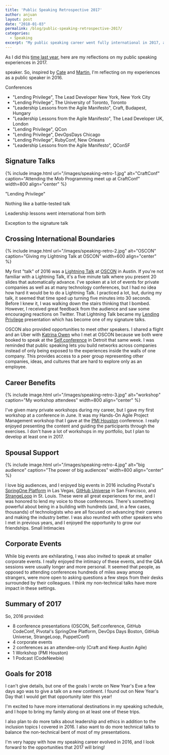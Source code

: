 ```yaml
---
title: 'Public Speaking Retrospective 2017'
author: anjuan
layout: post
date: "2018-01-03"
permalink: /blog/public-speaking-retrospective-2017/
categories:
  - Speaking
excerpt: "My public speaking career went fully international in 2017, and I am more thankful than ever for the privilege to take the stage at tech events. Once again, this is what I learned and my goals for the future."
---
```


As I did this [time last year](http://anjuansimmons.com/blog/public-speaking-retrospective-2016/), here are my reflections on my public speaking experiences in 2017. 

speaker. So, inspired by [Cate](https://cate.blog/2016/12/15/2016-speaking-and-2017-goals/) and [Martin](http://martinb3.io/public-speaking-2016/), I'm reflecting on my experiences as a public speaker in 2016.

Conferences
* "Lending Privilege", The Lead Developer New York, New York City
* "Lending Privilege", The University of Toronto, Toronto
* "Leadership Lessons from the Agile Manifesto", Craft, Budapest, Hungary
* "Leadership Lessons from the Agile Manifesto", The Lead Developer UK, London
* "Lending Privilege", QCon
* "Lending Privilege", DevOpsDays Chicago
* "Lending Privilege", RubyConf, New Orleans
* "Leadership Lessons from the Agile Manifesto", QConSF


## Signature Talks

{% include image.html url="/images/speaking-retro-1.jpg" alt="CraftConf" caption="Attending the Mob Programming meet up at CraftConf" width=800 align="center" %}

"Lending Privilege"

Nothing like a battle-tested talk

Leadership lessons went international from birth

Exception to the signature talk

## Crossing International Boundaries

{% include image.html url="/images/speaking-retro-2.jpg" alt="OSCON" caption="Giving my Lightning Talk at OSCON" width=600 align="center" %}

My first "talk" of 2016 was a [Lightning Talk](https://en.wikipedia.org/wiki/Lightning_talk) at [OSCON](https://conferences.oreilly.com/oscon/oscon-tx-2016) in Austin. If you're not familiar with a Lightning Talk, it's a five minute talk where you present 20 slides that automatically advance. I've spoken at a lot of events for private companies as well as at many technology conferences, but I had no idea how hard it would be to do a Lightning Talk. I practiced a lot, but, during my talk, it seemed that time sped up turning five minutes into 30 seconds. Before I knew it, I was walking down the stairs thinking that I bombed. However, I received great feedback from the audience and saw some encouraging reactions on Twitter. That Lightning Talk became my [Lending Privilege](/talks/lending-privilege/) presentation which has become one of my signature talks.

OSCON also provided opportunities to meet other speakers. I shared a flight and an Uber with [Katrina Owen](http://www.kytrinyx.com/) who I met at OSCON because we both were booked to speak at the [Self.conference](http://selfconference.org/) in Detroit that same week. I was reminded that public speaking lets you build networks across companies instead of only being exposed to the experiences inside the walls of one company. This provides access to a peer group representing other companies, ideas, and cultures that are hard to explore only as an employee.

## Career Benefits

{% include image.html url="/images/speaking-retro-3.jpg" alt="workshop" caption="My workshop attendees" width=800 align="center" %}

I've given many private workshops during my career, but I gave my first workshop at a conference in June. It was my Hands-On Agile Project Management workshop that I gave at the [PMI Houston](http://pmihouston.org/content.php?page=Annual_Conference) conference. I really enjoyed presenting the content and guiding the participants through the exercises. I don't have a lot of workshops in my portfolio, but I plan to develop at least one in 2017.

## Spousal Support

{% include image.html url="/images/speaking-retro-4.jpg" alt="big audience" caption="The power of big audiences" width=800 align="center" %}

I love big audiences, and I enjoyed big events in 2016 including Pivotal's [SpringOne Platform](https://springoneplatform.io/2016) in Las Vegas, [GitHub Universe](https://githubuniverse.com/2016/) in San Francisco, and [StrangeLoop](https://www.thestrangeloop.com/2016/sessions.html) in St. Louis. These were all great experiences for me, and I was honored to lend my voice to those conferences. There's something powerful about being in a building with hundreds (and, in a few cases, thousands) of technologists who are all focused on advancing their careers and making the industry better. I was also reunited with other speakers who I met in previous years, and I enjoyed the opportunity to grow our friendships.
Small Intimacies


## Corporate Events

While big events are exhilarating, I was also invited to speak at smaller corporate events. I really enjoyed the intimacy of these events, and the Q&A sessions were usually longer and more personal. It seemed that people, as opposed to attending conferences hundreds of miles away among strangers, were more open to asking questions a few steps from their desks surrounded by their colleagues. I think my non-technical talks have more impact in these settings.


## Summary of 2017

So, 2016 provided:

* 8 conference presentations (OSCON, Self.conference, GitHub CodeConf, Pivotal's SpringOne Platform, DevOps Days Boston, GitHub Universe, StrangeLoop, PuppetConf)
* 4 corporate events
* 2 conferences as an attendee-only (Craft and Keep Austin Agile)
* 1 Workshop (PMI Houston)
* 1 Podcast (CodeNewbie)

## Goals for 2018

I can't give details, but one of the goals I wrote on New Year's Eve a few days ago was to give a talk on a new continent. I found out on New Year's Day that I would get that opportunity later this year!

I'm excited to have more international destinations in my speaking schedule, and I hope to bring my family along on at least one of these trips.

I also plan to do more talks about leadership and ethics in addition to the inclusion topics I covered in 2016. I also want to do more technical talks to balance the non-technical bent of most of my presentations.

I'm very happy with how my speaking career evolved in 2016, and I look forward to the opportunities that 2017 will bring!

